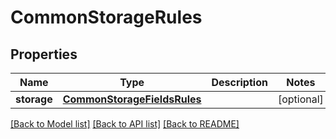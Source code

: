 # CommonStorageRules

## Properties
Name | Type | Description | Notes
------------ | ------------- | ------------- | -------------
**storage** | [**CommonStorageFieldsRules**](CommonStorageFieldsRules.md) |  | [optional] 

[[Back to Model list]](../README.md#documentation-for-models) [[Back to API list]](../README.md#documentation-for-api-endpoints) [[Back to README]](../README.md)

